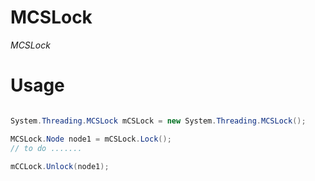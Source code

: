 # MCSLock

*MCSLock*

# Usage

```csharp

System.Threading.MCSLock mCSLock = new System.Threading.MCSLock();

MCSLock.Node node1 = mCSLock.Lock();
// to do .......

mCCLock.Unlock(node1);

```


